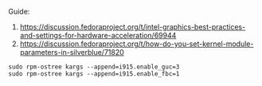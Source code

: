 Guide:
1. https://discussion.fedoraproject.org/t/intel-graphics-best-practices-and-settings-for-hardware-acceleration/69944
2. https://discussion.fedoraproject.org/t/how-do-you-set-kernel-module-parameters-in-silverblue/71820

```
sudo rpm-ostree kargs --append=i915.enable_guc=3
sudo rpm-ostree kargs --append=i915.enable_fbc=1
```

